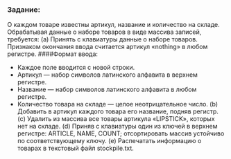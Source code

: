 ### Задание:
О каждом товаре известны артикул, название и количество на складе. Обрабатывая
данные о наборе товаров в виде массива записей, требуется:
(a) Принять с клавиатуры данные о наборе товаров. Признаком окончания ввода
считается артикул «nothing» в любом регистре.
####Формат ввода:
- Каждое поле вводится с новой строки.
- Артикул — набор символов латинского алфавита в верхнем регистре.
- Название — набор символов латинского алфавита в любом регистре.
- Количество товара на складе — целое неотрицательное число.
(b) Добавить в артикул каждого товара его название, подняв регистр.
(c) Удалить из массива все товары артикула «LIPSTICK», которых нет на складе.
(d) Приняв с клавиатуры один из ключей в верхнем регистре: ARTICLE, NAME,
COUNT; отсортировать массив устойчиво по соответствующему ключу.
(e) Распечатать информацию о товарах в текстовый файл stockpile.txt.
